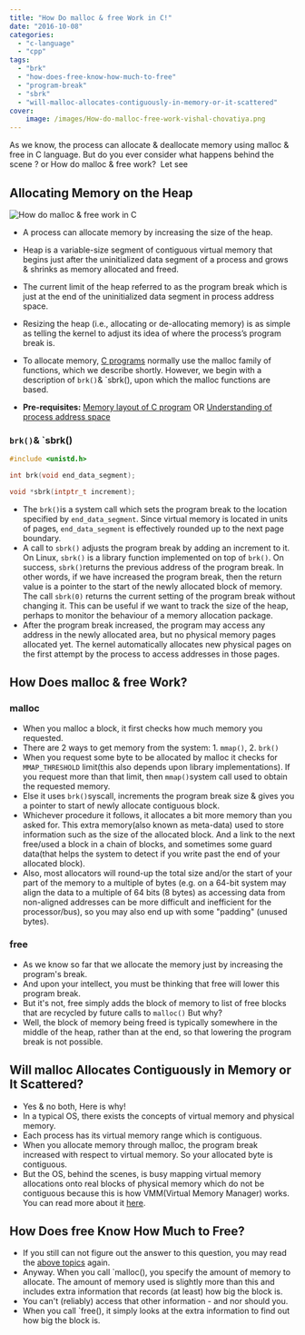 ```yaml
---
title: "How Do malloc & free Work in C!"
date: "2016-10-08"
categories: 
  - "c-language"
  - "cpp"
tags: 
  - "brk"
  - "how-does-free-know-how-much-to-free"
  - "program-break"
  - "sbrk"
  - "will-malloc-allocates-contiguously-in-memory-or-it-scattered"
cover:
    image: /images/How-do-malloc-free-work-vishal-chovatiya.png
---
```


As we know, the process can allocate & deallocate memory using malloc & free in C language. But do you ever consider what happens behind the scene ? or How do malloc & free work?  Let see

## Allocating Memory on the Heap

![How do malloc & free work in C](/images/program-break-malloc-free-in-c.png#center)

- A process can allocate memory by increasing the size of the heap.
- Heap is a variable-size segment of contiguous virtual memory that begins just after the uninitialized data segment of a process and grows & shrinks as memory allocated and freed.
- The current limit of the heap referred to as the program break which is just at the end of the uninitialized data segment in process address space.
- Resizing the heap (i.e., allocating or de-allocating memory) is as simple as telling the kernel to adjust its idea of where the process’s program break is.
- To allocate memory, [C programs](/posts/how-c-program-converted-into-assembly/) normally use the malloc family of functions, which we describe shortly. However, we begin with a description of `brk()`& `sbrk(), upon which the malloc functions are based.

- **Pre-requisites:** [Memory layout of C program](/posts/how-c-program-stored-in-ram-memory/) OR [Understanding of process address space](https://www.kernel.org/doc/gorman/html/understand/understand007.html)

### `brk()`& `sbrk()

```c
#include <unistd.h>

int brk(void end_data_segment);

void *sbrk(intptr_t increment);
```

- The `brk()`is a system call which sets the program break to the location specified by `end_data_segment`. Since virtual memory is located in units of pages, `end_data_segment` is effectively rounded up to the next page boundary.
- A call to `sbrk()` adjusts the program break by adding an increment to it. On Linux, `sbrk()` is a library function implemented on top of `brk()`. On success, `sbrk()`returns the previous address of the program break. In other words, if we have increased the program break, then the return value is a pointer to the start of the newly allocated block of memory. The call `sbrk(0)` returns the current setting of the program break without changing it. This can be useful if we want to track the size of the heap, perhaps to monitor the behaviour of a memory allocation package.
- After the program break increased, the program may access any address in the newly allocated area, but no physical memory pages allocated yet. The kernel automatically allocates new physical pages on the first attempt by the process to access addresses in those pages.

## How Does malloc & free Work?

### malloc

- When you malloc a block, it first checks how much memory you requested.
- There are 2 ways to get memory from the system: 1. `mmap()`, 2. `brk()`
- When you request some byte to be allocated by malloc it checks for `MMAP_THRESHOLD` limit(this also depends upon library implementations). If you request more than that limit, then `mmap()`system call used to obtain the requested memory.
- Else it uses `brk()`syscall, increments the program break size & gives you a pointer to start of newly allocate contiguous block.
- Whichever procedure it follows, it allocates a bit more memory than you asked for. This extra memory(also known as meta-data) used to store information such as the size of the allocated block. And a link to the next free/used a block in a chain of blocks, and sometimes some guard data(that helps the system to detect if you write past the end of your allocated block).
- Also, most allocators will round-up the total size and/or the start of your part of the memory to a multiple of bytes (e.g. on a 64-bit system may align the data to a multiple of 64 bits (8 bytes) as accessing data from non-aligned addresses can be more difficult and inefficient for the processor/bus), so you may also end up with some "padding" (unused bytes).

### free

- As we know so far that we allocate the memory just by increasing the program's break.
- And upon your intellect, you must be thinking that free will lower this program break.
- But it's not, free simply adds the block of memory to list of free blocks that are recycled by future calls to `malloc()` But why?
- Well, the block of memory being freed is typically somewhere in the middle of the heap, rather than at the end, so that lowering the program break is not possible.

## Will malloc Allocates Contiguously in Memory or It Scattered?

- Yes & no both, Here is why!
- In a typical OS, there exists the concepts of virtual memory and physical memory.
- Each process has its virtual memory range which is contiguous.
- When you allocate memory through malloc, the program break increased with respect to virtual memory. So your allocated byte is contiguous.
- But the OS, behind the scenes, is busy mapping virtual memory allocations onto real blocks of physical memory which do not be contiguous because this is how VMM(Virtual Memory Manager) works. You can read more about it [here](/posts/how-does-virtual-memory-work/).

## How Does free Know How Much to Free?

- If you still can not figure out the answer to this question, you may read the [above topics](#How-do-malloc-&-free-work) again.
- Anyway. When you call `malloc(), you specify the amount of memory to allocate. The amount of memory used is slightly more than this and includes extra information that records (at least) how big the block is.
- You can't (reliably) access that other information - and nor should you.
- When you call `free(), it simply looks at the extra information to find out how big the block is.
